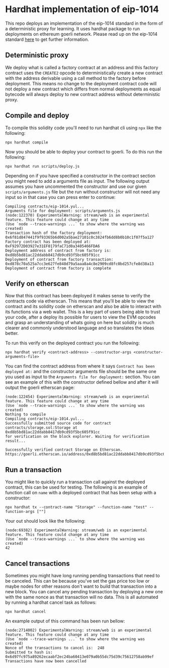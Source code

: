 # Hardhat implementation of eip-1014

This repo deploys an implementation of the eip-1014 standard in the form of a deterministic proxy for learning. It uses hardhat package to run deployments on ethereum goerli network. Please read up on the eip-1014 standard [here](https://eips.ethereum.org/EIPS/eip-1014) to get further information.

## Deterministic proxy

We deploy what is called a factory contract at an address and this factory contract uses the `CREATE2` opcode to deterministically create a new contract with the address derivable using a call method to the factory before deployment. This means no change to the deployment contract code will not deploy a new contract which differs from normal deployments as equal bytecode will always deploy to new contract address without deterministic proxy.

## Compile and deploy

To compile this solidity code you'll need to run hardhat cli using `npx` like the following:

```
npx hardhat compile
```

Now you should be able to deploy your contract to goerli. To do this run the following:

```
npx hardhat run scripts/deploy.js
```

Depending on if you have specified a constructor in the contract section you might need to add a arguments file as input. The following output assumes you have uncommented the constructor and use our given `scripts/arguments.js` file but the run without constructor will not need any input so in that case you can press enter to continue:

```
Compiling contracts/eip-1014.yul...
Arguments file for deployment: scripts/arguments.js
(node:122370) ExperimentalWarning: stream/web is an experimental feature. This feature could change at any time
(Use `node --trace-warnings ...` to show where the warning was created)
Transaction hash of the factory deployment:  0x6f81d847441f9f93365b6d002a5bae27101c0c3824fb6dd8b0b10c1f07f5a127
Factory contract has been deployed at:  0xF92972D03927e31EF0179faC71d0a3405466FDA6
Deployment address of contract from factory is:  0xd8b5bd81ac22ddabb8417db9cd93f5bc605f91cc
Deployment of contract from factory transaction:  0xd878c70a525a7cc3e627fe848d79a5aaa8a4c8e2909cd8fc0bd257cfe8d38a13
Deployment of contract from factory is complete
```

## Verify on etherscan

Now that this contract has been deployed it makes sense to verify the contracts code via etherscan. This means that you'll be able to view the contract and its solidity code on etherscan and also be able to interact with its functions via a web wallet. This is a key part of users being able to trust your code, after a deploy its possible for users to view the EVM opcodes and grasp an understanding of whats going on here but solidity is much clearer and commonly understood language and so translates the ideas better.

To run this verify on the deployed contract you run the following:

```
npx hardhat verify <contract-address> --constructor-args <constructor-arguments-file>
```

You can find the contract address from where it says `Contract has been deployed at:` and the constructor arguments file should be the same one you used as input to the `Arguments file for deployment:` section. You can see an example of this with the constructor defined bellow and after it will output the goerli etherscan page:

```
(node:122454) ExperimentalWarning: stream/web is an experimental feature. This feature could change at any time
(Use `node --trace-warnings ...` to show where the warning was created)
Nothing to compile
Compiling contracts/eip-1014.yul...
Successfully submitted source code for contract
contracts/storage.sol:Storage at 0xd8b5bd81ac22ddabb8417db9cd93f5bc605f91cc
for verification on the block explorer. Waiting for verification result...

Successfully verified contract Storage on Etherscan.
https://goerli.etherscan.io/address/0xd8b5bd81ac22ddabb8417db9cd93f5bc605f91cc#code
```

## Run a transaction

You might like to quickly run a transaction call against the deployed contract, this can be used for testing. The following is an example of function call on `name` with a deployed contract that has been setup with a constructor:

```
npx hardhat tx --contract-name "Storage" --function-name "test" --function-args [""]
```

Your out should look like the following:

```
(node:69382) ExperimentalWarning: stream/web is an experimental feature. This feature could change at any time
(Use `node --trace-warnings ...` to show where the warning was created)
42
```


## Cancel transactions

Sometimes you might have long running pending transactions that need to be canceled. This can be because you've set the gas price too low or maybe nodes for other reasons don't want to build that transaction into a new block. You can cancel any pending transaction by deploying a new one with the same nonce as that transaction will no data. This is all automated by running a hardhat cancel task as follows:

```
npx hardhat cancel
```

An example output of this command has been run bellow:

```
(node:2714002) ExperimentalWarning: stream/web is an experimental feature. This feature could change at any time
(Use `node --trace-warnings ...` to show where the warning was created)
Nonce of the transactions to cancel is:  248
Submitted tx hash is:  0x6d97fc975a89262ecaabf2ec24ba60413e079a0b55dc75d39c75612758ab99ef
Transactions have now been cancelled
```
